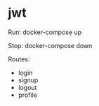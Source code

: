 # jwt

Run: 
docker-compose up

Stop: 
docker-compose down

Routes:
- login
- signup
- logout
- profile
